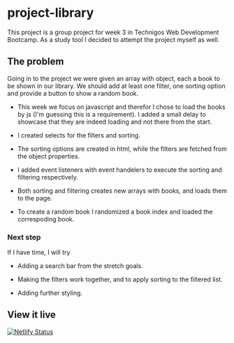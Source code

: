 # project-library

This project is a group project for week 3 in Technigos Web Development Bootcamp.
As a study tool I decided to attempt the project myself as well.

## The problem

Going in to the project we were given an array with object, each a book to be shown in our library. We should add at least one filter, one sorting option and provide a button to show a random book.

- This week we focus on javascript and therefor I chose to load the books by js (I'm guessing this is a requirement). I added a small delay to showcase that they are indeed loading and not there from the start.

- I created selects for the filters and sorting.
- The sorting options are created in html, while the filters are fetched from the object properties.
- I added event listeners with event handelers to execute the sorting and filtering respectively.
- Both sorting and filtering creates new arrays with books, and loads them to the page.

- To create a random book I randomized a book index and loaded the correspoding book.

### Next step

If I have time, I will try

- Adding a search bar from the stretch goals.

- Making the filters work together, and to apply sorting to the filtered list.

- Adding further styling.

## View it live

[![Netlify Status](https://api.netlify.com/api/v1/badges/538806e1-a1ef-42be-a607-91e4a1c03b89/deploy-status)](https://app.netlify.com/sites/sofias-library/deploys)
